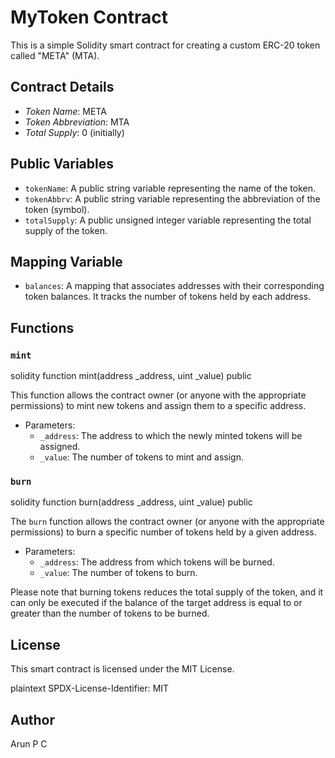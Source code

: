 # MyToken Contract

This is a simple Solidity smart contract for creating a custom ERC-20 token called "META" (MTA).

## Contract Details

- *Token Name*: META
- *Token Abbreviation*: MTA
- *Total Supply*: 0 (initially)

## Public Variables

- `tokenName`: A public string variable representing the name of the token.
- `tokenAbbrv`: A public string variable representing the abbreviation of the token (symbol).
- `totalSupply`: A public unsigned integer variable representing the total supply of the token.

## Mapping Variable

- `balances`: A mapping that associates addresses with their corresponding token balances. It tracks the number of tokens held by each address.

## Functions

### `mint`

solidity
function mint(address _address, uint _value) public


This function allows the contract owner (or anyone with the appropriate permissions) to mint new tokens and assign them to a specific address.

- Parameters:
  - `_address`: The address to which the newly minted tokens will be assigned.
  - `_value`: The number of tokens to mint and assign.

### `burn`

solidity
function burn(address _address, uint _value) public


The `burn` function allows the contract owner (or anyone with the appropriate permissions) to burn a specific number of tokens held by a given address.

- Parameters:
  - `_address`: The address from which tokens will be burned.
  - `_value`: The number of tokens to burn.

Please note that burning tokens reduces the total supply of the token, and it can only be executed if the balance of the target address is equal to or greater than the number of tokens to be burned.

## License

This smart contract is licensed under the MIT License.

plaintext
SPDX-License-Identifier: MIT


## Author
Arun P C
